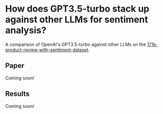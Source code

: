 # How does GPT3.5-turbo stack up against other LLMs for sentiment analysis?
A comparison of OpenAI's GPT3.5-turbo against other LLMs on the [171k-product-review-with-sentiment-dataset](https://www.kaggle.com/datasets/mansithummar67/171k-product-review-with-sentiment-dataset).


## Paper
Coming soon!

## Results
Coming soon!
